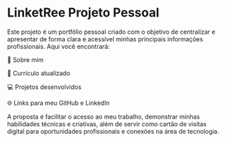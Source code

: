 # LinketRee Projeto Pessoal

Este projeto é um portfólio pessoal criado com o objetivo de centralizar e apresentar de forma clara e acessível minhas principais informações profissionais. Aqui você encontrará:

🧠 Sobre mim

📄 Currículo atualizado

💻 Projetos desenvolvidos

🌐 Links para meu GitHub e LinkedIn

A proposta é facilitar o acesso ao meu trabalho, demonstrar minhas habilidades técnicas e criativas, além de servir como cartão de visitas digital para oportunidades profissionais e conexões na área de tecnologia.

